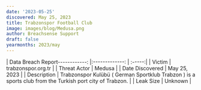 ```yaml
---
date: '2023-05-25'
discovered: May 25, 2023
title: Trabzonspor Football Club
image: images/blog/Medusa.png
author: Breachsense Support
draft: false
yearmonths: 2023/may
---
```


| Data Breach Report------------:     |:-------------:    | :-----:|
| Victim      | trabzonspor.org.tr      | 
| Threat Actor      | Medusa      | 
| Date Discovered      | May 25, 2023      | 
| Description      | Trabzonspor Kulübü ( German Sportklub Trabzon ) is a sports club from the Turkish port city of Trabzon.      | 
| Leak Size      | Unknown      | 

